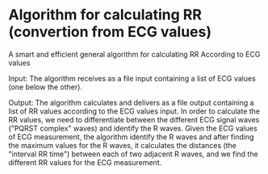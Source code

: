 # Algorithm for calculating RR (convertion from ECG values)
A smart and efficient general algorithm for calculating RR
According to ECG values

Input: 
The algorithm receives as a file input containing a list of ECG values (one below the other).


Output: 
The algorithm calculates and delivers as a file output containing a list of RR values according to the ECG values input.
In order to calculate the RR values, we need to differentiate between the different ECG signal waves ("PQRST complex" waves) and identify the R waves.
Given the ECG values of ECG measurement, the algorithm identify the R waves and after finding the maximum values for the R waves, it calculates the distances (the "interval RR time") between each of two adjacent R waves, and we find the different RR values for the ECG measurement.

